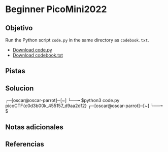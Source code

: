 # Beginner PicoMini2022
## Objetivo
Run the Python script `code.py` in the same directory as `codebook.txt`.

-   [Download code.py](https://artifacts.picoctf.net/c/100/code.py)
-   [Download codebook.txt](https://artifacts.picoctf.net/c/100/codebook.txt)
## Pistas 
## Solucion
┌─[oscar@oscar-parrot]─[~]
└──╼ $python3 code.py 
picoCTF{c0d3b00k_455157_d9aa2df2}
┌─[oscar@oscar-parrot]─[~]
└──╼ $


## Notas adicionales
## Referencias
